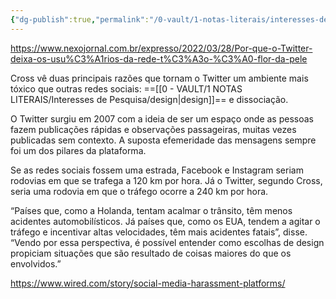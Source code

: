 ```yaml
---
{"dg-publish":true,"permalink":"/0-vault/1-notas-literais/interesses-de-pesquisa/ocorrem-corriqueiramente/","dgHomeLink":true,"dgShowLocalGraph":true,"dgShowFileTree":true,"dgEnableSearch":true}
---
```


https://www.nexojornal.com.br/expresso/2022/03/28/Por-que-o-Twitter-deixa-os-usu%C3%A1rios-da-rede-t%C3%A3o-%C3%A0-flor-da-pele

Cross vê duas principais razões que tornam o Twitter um ambiente mais tóxico que outras redes sociais: ==[[0 - VAULT/1 NOTAS LITERAIS/Interesses de Pesquisa/design\|design]]== e dissociação.

O Twitter surgiu em 2007 com a ideia de ser um espaço onde as pessoas fazem publicações rápidas e observações passageiras, muitas vezes publicadas sem contexto. A suposta efemeridade das mensagens sempre foi um dos pilares da plataforma.

Se as redes sociais fossem uma estrada, Facebook e Instagram seriam rodovias em que se trafega a 120 km por hora. Já o Twitter, segundo Cross, seria uma rodovia em que o tráfego ocorre a 240 km por hora.

“Países que, como a Holanda, tentam acalmar o trânsito, têm menos acidentes automobilísticos. Já países que, como os EUA, tendem a agitar o tráfego e incentivar altas velocidades, têm mais acidentes fatais”, disse. “Vendo por essa perspectiva, é possível entender como escolhas de design propiciam situações que são resultado de coisas maiores do que os envolvidos.”





https://www.wired.com/story/social-media-harassment-platforms/

